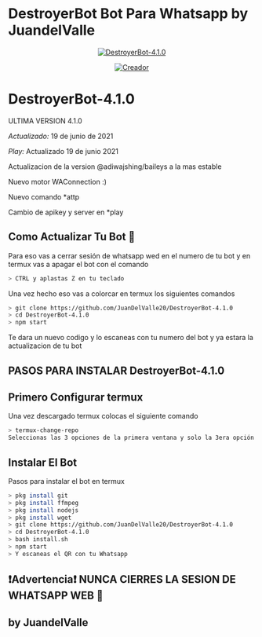 # DestroyerBot Bot Para Whatsapp by JuandelValle

</p>
<p align="center">
<a href="#"><img title="DestroyerBot-4.1.0" src="https://img.shields.io/badge/DestroyerBot-4.1.0 -purple?colorA=%cc33ff&colorB=%cc33ff&style=for-the-badge"></a>
</p>

<p align="center">
<a href="https://github.com/JuandelValle20"><img title="Creador" src="https://img.shields.io/badge/Author-JuandelValle20-purple.svg?style=for-the-badge&logo=github"></a>
</p>




# DestroyerBot-4.1.0
ULTIMA VERSION 4.1.0

*Actualizado:* 19 de junio de 2021

*Play:* Actualizado 19 de junio 2021

Actualizacion de la version @adiwajshing/baileys a la mas estable

Nuevo motor WAConnection :)

Nuevo comando *attp

Cambio de apikey y server en *play



## Como Actualizar Tu Bot 🔄
Para eso vas a cerrar sesión de whatsapp wed en el numero de tu bot y en termux vas a apagar el bot con el comando

```bash
> CTRL y aplastas Z en tu teclado
```

Una vez hecho eso vas a colorcar en termux los siguientes comandos

```bash
> git clone https://github.com/JuanDelValle20/DestroyerBot-4.1.0
> cd DestroyerBot-4.1.0
> npm start
```

Te dara un nuevo codigo y lo escaneas con tu numero del bot y ya estara la actualizacion de tu bot






## PASOS PARA INSTALAR DestroyerBot-4.1.0

## Primero Configurar termux
Una vez descargado termux colocas el siguiente comando

```bash
> termux-change-repo
Seleccionas las 3 opciones de la primera ventana y solo la 3era opción de la segunda ventana
```

## Instalar El Bot
Pasos para instalar el bot en termux

```bash
> pkg install git
> pkg install ffmpeg
> pkg install nodejs
> pkg install wget
> git clone https://github.com/JuanDelValle20/DestroyerBot-4.1.0
> cd DestroyerBot-4.1.0
> bash install.sh
> npm start
> Y escaneas el QR con tu Whatsapp
```



## ❗Advertencia❗ NUNCA CIERRES LA SESION DE WHATSAPP WEB 🚫



## by JuandelValle


